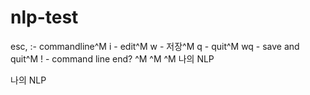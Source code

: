 ﻿# nlp-test
esc, :- commandline^M
i - edit^M
w - 저장^M
q - quit^M
wq - save and quit^M
! - command line end? ^M
^M
^M
나의 NLP

나의 NLP 
